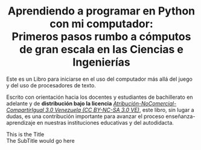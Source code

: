 <center><h1> Aprendiendo a programar en Python con mi computador: <br> <span>Primeros pasos rumbo a cómputos de gran escala en las Ciencias e Ingenierías</span></center>

Este es un Libro para iniciarse en el uso del computador 
más allá del juego y del uso de procesadores de texto.

Escrito con orientación hacia los docentes y estudiantes de 
bachillerato en adelante y de **distribución bajo la licencia** 
[*Atribución-NoComercial-CompartirIgual 3.0 Venezuela (CC BY-NC-SA 3.0 VE)*](http://creativecommons.org/licenses/by-nc-sa/3.0/ve/), este libro, sin lugar a dudas, es una contribución
importante para avanzar el proceso enseñanza-aprendizaje en nuestras
instituciones educativas y del autodidacta.



<div class="text">This is the Title<br /><span>The SubTitle would go here</span></div>

